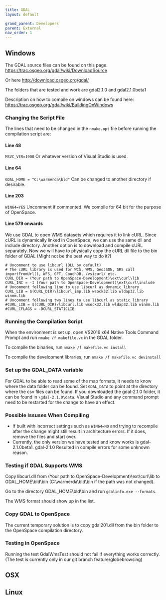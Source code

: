 ```yaml
---
title: GDAL
layout: default

grand_parent: Developers
parent: External
nav_order: 1
---
```


## Windows
The GDAL source files can be found on this page:
https://trac.osgeo.org/gdal/wiki/DownloadSource

Or here
http://download.osgeo.org/gdal/

The folders that are tested and work are gdal2.1.0 and gdal2.1.0beta1

Description on how to compile on windows can be found here:
https://trac.osgeo.org/gdal/wiki/BuildingOnWindows

### Changing the Script File

The lines that need to be changed in the `nmake.opt` file before running the compilation script are:

#### Line 48
`MSVC_VER=1900`
Or whatever version of Visual Studio is used.

#### Line 64
`GDAL_HOME = "C:\warmerda\bld"`
Can be changed to another directory if desirable.

#### Line 203
`WIN64=YES`
Uncomment if commented.  We compile for 64 bit for the purpose of OpenSpace.

#### Line 579 onwards
We use GDAL to open WMS datasets which requires it to link cURL.  Since cURL is dynamically linked in OpenSpace, we can use the same dll and include directory.  Another option is to download and compile cURL separately.  Now we will have to physically copy the cURL dll file to the bin folder of GDAL (Might not be the best way to do it?)
```
# Uncomment to use libcurl (DLL by default)
# The cURL library is used for WCS, WMS, GeoJSON, SRS call importFromUrl(), WFS, GFT, CouchDB, /vsicurl/ etc.
CURL_DIR = (Your path to OpenSpace-Development)\ext\curl\lib
CURL_INC = -I (Your path to OpenSpace-Development)\ext\curl\include
# Uncomment following line to use libcurl as dynamic library
CURL_LIB = $(CURL_DIR)\libcurl_imp.lib wsock32.lib wldap32.lib winmm.lib
# Uncomment following two lines to use libcurl as static library
#CURL_LIB = $(CURL_DIR)/libcurl.lib wsock32.lib wldap32.lib winmm.lib
#CURL_CFLAGS = -DCURL_STATICLIB
```

### Running the Compilation Script
When the environment is set up, open VS2016 x64 Native Tools Command Prompt and run
`nmake /f makefile.vc`
in the GDAL folder.

To compile the binaries, run
`nmake /f makefile.vc install`

To compile the development libraries, run
`nmake /f makefile.vc devinstall`

### Set up the GDAL_DATA variable
For GDAL to be able to read some of the map formats, it needs to know where the data folder can be found.  Set `GDAL_DATA` to point at the directory where the csv files can be found.  If you downloaded the gdal-2.1.0 folder, it can be found in `\gdal-2.1.0\data`.  Visual Studio and any command prompt need to be restarted for the change to have an effect.

### Possible Issuses When Compiling
* If built with incorrect settings such as `WIN64=NO` and trying to recompile after the change might still result in architecture errors.  If it does, remove the files and start over.
* Currently, the only version we have tested and know works is gdal-2.1.0beta1.  gdal-2.1.0 Resulted in compile errors for some unknown reason.

### Testing if GDAL Supports WMS
Copy libcurl.dll from (Your path to OpenSpace-Development)\ext\curl\lib to GDAL_HOME\bld\bin (C:\warmerda\bld\bin if the path was not changed).

Go to the directory GDAL_HOME\bld\bin and run `gdalinfo.exe --formats`.

The WMS format should show up in the list.

### Copy GDAL to OpenSpace
The current temporary solution is to copy gdal201.dll from the bin folder to the OpenSpace compilation directory.

### Testing in OpenSpace
Running the test GdalWmsTest should not fail if everything works correctly.
(The test is currently only in our git branch feature/globebrowsing)

## OSX
## Linux
